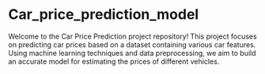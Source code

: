 # Car_price_prediction_model
Welcome to the Car Price Prediction project repository! This project focuses on predicting car prices based on a dataset containing various car features. Using machine learning techniques and data preprocessing, we aim to build an accurate model for estimating the prices of different vehicles.
